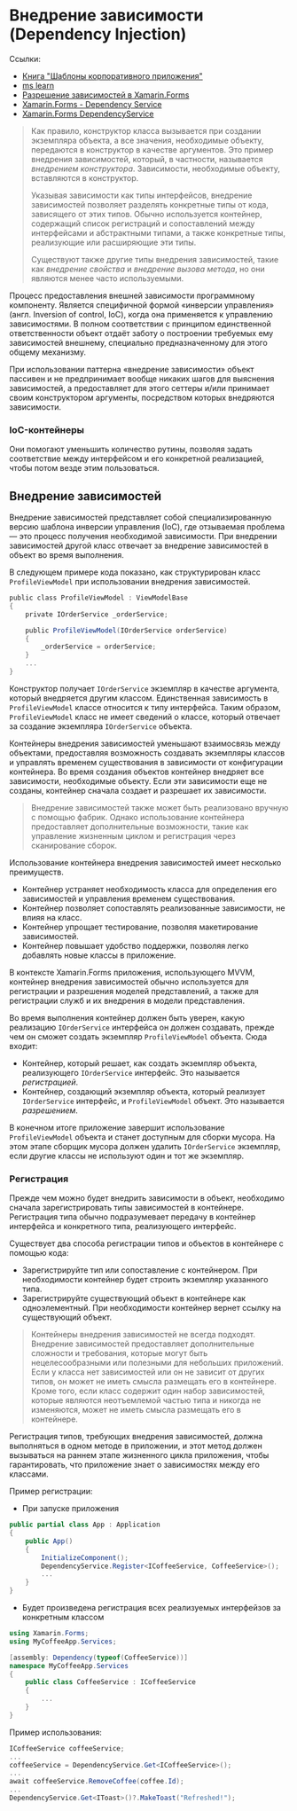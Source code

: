 # Внедрение зависимости (Dependency Injection)



Ссылки:

- [Книга "Шаблоны корпоративного приложения"](https://docs.microsoft.com/ru-ru/xamarin/xamarin-forms/enterprise-application-patterns/dependency-injection)
- [ms learn](https://docs.microsoft.com/ru-ru/learn/modules/explore-cross-platform-design-patterns/10-use-an-ioc-container-to-automatically-inject-dependencies?ns-enrollment-type=LearningPath&ns-enrollment-id=learn-xamarin.customize-your-xamarin-forms-apps)
- [Разрешение зависимостей в Xamarin.Forms](https://docs.microsoft.com/ru-ru/xamarin/xamarin-forms/internals/dependency-resolution)
- [Xamarin.Forms - Dependency Service](https://docs.microsoft.com/en-us/samples/xamarin/xamarin-forms-samples/dependencyservice/)
- [Xamarin.Forms DependencyService](https://docs.microsoft.com/ru-ru/xamarin/xamarin-forms/app-fundamentals/dependency-service/)



> Как правило, конструктор класса вызывается при создании экземпляра объекта, а все значения, необходимые объекту, передаются в конструктор в качестве аргументов. Это пример внедрения зависимостей, который, в частности, называется *внедрением конструктора*. Зависимости, необходимые объекту, вставляются в конструктор.
>
> Указывая зависимости как типы интерфейсов, внедрение зависимостей позволяет разделять конкретные типы от кода, зависящего от этих типов. Обычно используется контейнер, содержащий список регистраций и сопоставлений между интерфейсами и абстрактными типами, а также конкретные типы, реализующие или расширяющие эти типы.
>
> Существуют также другие типы внедрения зависимостей, такие как *внедрение свойства* и *внедрение вызова метода*, но они являются менее часто используемыми.



Процесс предоставления внешней зависимости программному компоненту. Является специфичной формой «инверсии управления» (англ. Inversion of control, IoC), когда она применяется к управлению зависимостями. В полном соответствии с принципом единственной ответственности объект отдаёт заботу о построении требуемых ему зависимостей внешнему, специально предназначенному для этого общему механизму.

При использовании паттерна «внедрение зависимости» объект пассивен и не предпринимает вообще никаких шагов для выяснения зависимостей, а предоставляет для этого сеттеры и/или принимает своим конструктором аргументы, посредством которых внедряются зависимости.



### IoC-контейнеры

Они помогают уменьшить количество рутины, позволяя задать соответствие между интерфейсом и его конкретной реализацией, чтобы потом везде этим пользоваться.



## Внедрение зависимостей

Внедрение зависимостей представляет собой специализированную версию шаблона инверсии управления (IoC), где отзываемая проблема — это процесс получения необходимой зависимости. При внедрении зависимостей другой класс отвечает за внедрение зависимостей в объект во время выполнения.

В следующем примере кода показано, как структурирован класс `ProfileViewModel` при использовании внедрения зависимостей.

```c#
public class ProfileViewModel : ViewModelBase  
{  
    private IOrderService _orderService;  

    public ProfileViewModel(IOrderService orderService)  
    {  
        _orderService = orderService;  
    }  
    ...  
}
```

Конструктор получает `IOrderService` экземпляр в качестве аргумента, который внедряется другим классом. Единственная зависимость в `ProfileViewModel` классе относится к типу интерфейса. Таким образом, `ProfileViewModel` класс не имеет сведений о классе, который отвечает за создание экземпляра `IOrderService` объекта. 

Контейнеры внедрения зависимостей уменьшают взаимосвязь между объектами, предоставляя возможность создавать экземпляры классов и управлять временем существования в зависимости от конфигурации контейнера. Во время создания объектов контейнер внедряет все зависимости, необходимые объекту. Если эти зависимости еще не созданы, контейнер сначала создает и разрешает их зависимости.

> Внедрение зависимостей также может быть реализовано вручную с помощью фабрик. Однако использование контейнера предоставляет дополнительные возможности, такие как управление жизненным циклом и регистрация через сканирование сборок.

Использование контейнера внедрения зависимостей имеет несколько преимуществ.

- Контейнер устраняет необходимость класса для определения его зависимостей и управления временем существования.
- Контейнер позволяет сопоставлять реализованные зависимости, не влияя на класс.
- Контейнер упрощает тестирование, позволяя макетирование зависимостей.
- Контейнер повышает удобство поддержки, позволяя легко добавлять новые классы в приложение.

В контексте Xamarin.Forms приложения, использующего MVVM, контейнер внедрения зависимостей обычно используется для регистрации и разрешения моделей представлений, а также для регистрации служб и их внедрения в модели представления.

Во время выполнения контейнер должен быть уверен, какую реализацию `IOrderService` интерфейса он должен создавать, прежде чем он сможет создать экземпляр `ProfileViewModel` объекта. Сюда входит:

- Контейнер, который решает, как создать экземпляр объекта, реализующего `IOrderService` интерфейс. Это называется *регистрацией*.
- Контейнер, создающий экземпляр объекта, который реализует `IOrderService` интерфейс, и `ProfileViewModel` объект. Это называется *разрешением*.

В конечном итоге приложение завершит использование `ProfileViewModel` объекта и станет доступным для сборки мусора. На этом этапе сборщик мусора должен удалить `IOrderService` экземпляр, если другие классы не используют один и тот же экземпляр.



### Регистрация

Прежде чем можно будет внедрить зависимости в объект, необходимо сначала зарегистрировать типы зависимостей в контейнере. Регистрация типа обычно подразумевает передачу в контейнер интерфейса и конкретного типа, реализующего интерфейс.

Существует два способа регистрации типов и объектов в контейнере с помощью кода:

- Зарегистрируйте тип или сопоставление с контейнером. При необходимости контейнер будет строить экземпляр указанного типа.
- Зарегистрируйте существующий объект в контейнере как одноэлементный. При необходимости контейнер вернет ссылку на существующий объект.

> Контейнеры внедрения зависимостей не всегда подходят. Внедрение зависимостей предоставляет дополнительные сложности и требования, которые могут быть нецелесообразными или полезными для небольших приложений. Если у класса нет зависимостей или он не зависит от других типов, он может не иметь смысла размещать его в контейнере. Кроме того, если класс содержит один набор зависимостей, которые являются неотъемлемой частью типа и никогда не изменяются, может не иметь смысла размещать его в контейнере.

Регистрация типов, требующих внедрения зависимостей, должна выполняться в одном методе в приложении, и этот метод должен вызываться на раннем этапе жизненного цикла приложения, чтобы гарантировать, что приложение знает о зависимостях между его классами.



Пример регистрации:

- При запуске приложения

```c#
public partial class App : Application
{
    public App()
    {
        InitializeComponent();
        DependencyService.Register<ICoffeeService, CoffeeService>();
        ...
    }
}
```

- Будет произведена регистрация всех реализуемых интерфейзов за конкретным классом

```c#
using Xamarin.Forms;
using MyCoffeeApp.Services;

[assembly: Dependency(typeof(CoffeeService))]
namespace MyCoffeeApp.Services
{
    public class CoffeeService : ICoffeeService
    {
        ...
    }
}
```

Пример использования:

```c#
ICoffeeService coffeeService;
...
coffeeService = DependencyService.Get<ICoffeeService>();
...
await coffeeService.RemoveCoffee(coffee.Id);
...
DependencyService.Get<IToast>()?.MakeToast("Refreshed!");
```

